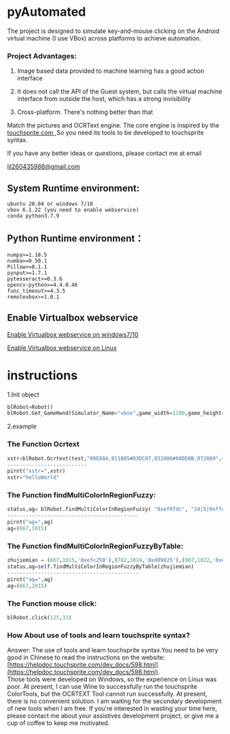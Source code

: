
# pyAutomated
The project is designed to simulate key-and-mouse clicking on the Android virtual machine (I use VBox) across platforms to achieve automation.



### Project Advantages:  

1. Image based data provided to machine learning has a good action interface


3. It does not call the API of the Guest system, but calls the virtual machine interface from outside the host, which has a strong invisibility

4. Cross-platform. There's nothing better than that  




Match the pictures and OCRText engine.
The core engine is inspired by the [ touchsprite.com ](https://www.touchsprite.com/),So you need its tools to be developed to touchsprite syntax.


If you have any better ideas or questions, please contact me at email

ljl260435988@gmail.com


## System Runtime environment:
    ubuntu 20.04 or windows 7/10
    vbox 6.1.22 (you need to enable webservice)
    conda python3.7.9

## Python Runtime environment：
    numpy>=1.18.5
    numba>=0.50.1
    Pillow>=8.1.1
    pynput>=1.7.1
    pytesseract>=0.3.6
    opencv-python>=4.4.0.46
    func_timeout>=4.3.5
    remotevbox>=1.0.1

## Enable Virtualbox webservice
[ Enable Virtualbox webservice on windows7/10 ](https://www.how2shout.com/how-to/how-create-virtualbox-webservice-as-system-service-on-windows-10-7.html)   

[ Enable Virtualbox webservice on Linux](https://www.virtualbox.org/manual/ch09.html#vboxwebsrv-daemon)


 

# instructions

1.Init object
```python
blRobot=Robot()
blRobot.Get_GameHwnd(Simulator_Name="vbox",game_width=1280,game_height=720)
```

2.example

### The Function Ocrtext
```python
xstr=blRobot.Ocrtext(test,"00E804,011805#03DC07,032006#08DD0B,072009",444,506,589,560)
--------------------------
pirnt("xstr=",xstr)
xstr="helloWorld"

```
### The Function findMultiColorInRegionFuzzy:
```python
status,ag= blRobot.findMultiColorInRegionFuzzy( "0xef6fdc", "24|5|0xffeecb,-7|30|0x2fb7ff", 90, 0, 0, 1919, 1079)
-------------------------------------------
pirnt("ag=",ag)
ag=(667,1015)
```

### The Function findMultiColorInRegionFuzzyByTable:
```python
zhujiemian = (667,1015,'0xefc250'),(782,1024,'0xd89825'),(907,1022,'0xea8f4f'),(1022,1017,'0xf8cf48'),(1124,1020,'0xb75715')
status,ag=self.findMultiColorInRegionFuzzyByTable(zhujiemian)
-------------------------------------------
pirnt("ag=",ag)
ag=(667,1015)
```

### The Function mouse click:
```python
blRobot.click(125,33)
```


### How About use of tools and learn touchsprite syntax?
Answer: The use of tools and learn touchsprite syntax.You need to be very good in Chinese to read the instructions on the website: [https://helpdoc.touchsprite.com/dev_docs/598.html](https://helpdoc.touchsprite.com/dev_docs/598.html).    
Those tools were developed on Windows, so the experience on Linux was poor.
At present, I can use Wine to successfully run the touchsprite ColorTools, but the OCRTEXT Tool cannot run successfully. At present, there is no convenient solution. I am waiting for the secondary development of new tools when I am free. If you're interested in wasting your time here, please contact me about your assistives development project, or give me a cup of coffee to keep me motivated.




